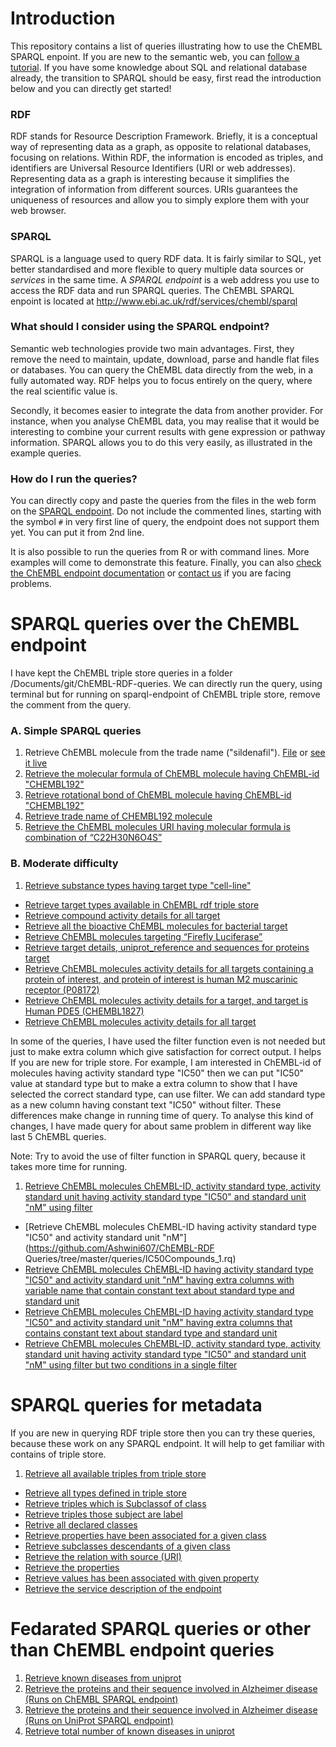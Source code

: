 # Introduction

This repository contains a list of queries illustrating how to use the ChEMBL SPARQL enpoint. If you are new to the
semantic web, you can [follow a tutorial](http://www.cambridgesemantics.com/semantic-university/introduction-to-the-semantic-web). If you have some knowledge about SQL and relational database already, the transition to SPARQL should be easy, first read the introduction below and you can directly get started!

### RDF

RDF stands for Resource Description Framework. Briefly, it is a conceptual way of representing data as a graph, as opposite to relational databases, focusing on relations. Within RDF, the information is encoded as triples, and identifiers are Universal Resource Identifiers (URI or web addresses). Representing data as a graph is interesting because it simplifies the integration of information from different sources. URIs guarantees the uniqueness of resources and allow you to simply explore them with your web browser.

### SPARQL

SPARQL is a language used to query RDF data. It is fairly similar to SQL, yet better standardised and more flexible to query multiple data sources or *services* in the same time. A *SPARQL endpoint* is a web address you use to access the RDF data and run SPARQL queries. The ChEMBL SPARQL enpoint is located at http://www.ebi.ac.uk/rdf/services/chembl/sparql

### What should I consider using the SPARQL endpoint?

Semantic web technologies provide two main advantages. First, they remove the need to maintain, update, download, parse and handle flat files or databases. You can query the ChEMBL data directly from the web, in a fully automated way. RDF helps you to focus entirely on the query, where the real scientific value is.

Secondly, it becomes easier to integrate the data from another provider. For instance, when you analyse ChEMBL data, you may realise that it would be interesting to combine your current results with gene expression or pathway information. SPARQL allows you to do this very easily, as illustrated in the example queries.

### How do I run the queries?

You can directly copy and paste the queries from the files in the web form on the [SPARQL endpoint](http://www.ebi.ac.uk/rdf/services/chembl/sparql). Do not include the commented lines, starting with the symbol `#` in very first line of query, the endpoint does not support them yet. You can put it from 2nd line.

It is also possible to run the queries from R or with command lines. More examples will come to demonstrate this feature. Finally, you can also [check the ChEMBL endpoint documentation](http://www.ebi.ac.uk/rdf/services/chembl/sparql) or [contact us](http://www.ebi.ac.uk/rdf/documentation/chembl) if you are facing problems.

# SPARQL queries over the ChEMBL endpoint

I have kept the ChEMBL triple store queries in a folder /Documents/git/ChEMBL-RDF-queries. We can directly run the query, using terminal but for running on sparql-endpoint of ChEMBL triple store, remove the comment from the query.


### A. Simple SPARQL queries

1. Retrieve ChEMBL molecule from the trade name ("sildenafil"). [File](https://github.com/Ashwini607/ChEMBL-RDF-Queries/tree/master/queries/moleculeSourceForTradeName.rq) or [see it live](http://www.ebi.ac.uk/rdf/services/chembl/sparql?query=PREFIX+rdf%3A+%3Chttp%3A%2F%2Fwww.w3.org%2F1999%2F02%2F22-rdf-syntax-ns%23%3E%0D%0APREFIX+rdfs%3A+%3Chttp%3A%2F%2Fwww.w3.org%2F2000%2F01%2Frdf-schema%23%3E%0D%0APREFIX+owl%3A+%3Chttp%3A%2F%2Fwww.w3.org%2F2002%2F07%2Fowl%23%3E%0D%0APREFIX+xsd%3A+%3Chttp%3A%2F%2Fwww.w3.org%2F2001%2FXMLSchema%23%3E%0D%0APREFIX+dc%3A+%3Chttp%3A%2F%2Fpurl.org%2Fdc%2Felements%2F1.1%2F%3E%0D%0APREFIX+dcterms%3A+%3Chttp%3A%2F%2Fpurl.org%2Fdc%2Fterms%2F%3E%0D%0APREFIX+dbpedia2%3A+%3Chttp%3A%2F%2Fdbpedia.org%2Fproperty%2F%3E%0D%0APREFIX+dbpedia%3A+%3Chttp%3A%2F%2Fdbpedia.org%2F%3E%0D%0APREFIX+foaf%3A+%3Chttp%3A%2F%2Fxmlns.com%2Ffoaf%2F0.1%2F%3E%0D%0APREFIX+skos%3A+%3Chttp%3A%2F%2Fwww.w3.org%2F2004%2F02%2Fskos%2Fcore%23%3E%0D%0APREFIX+cco%3A+%3Chttp%3A%2F%2Frdf.ebi.ac.uk%2Fterms%2Fchembl%23%3E%0D%0A%0D%0A%0D%0ASELECT+%3Fmolecule%0D%0AWHERE+{%0D%0A++%3Fmolecule+skos%3AaltLabel+%3Fname.%0D%0A++FILTER+regex%28%3Fname+%2C%22sildenafil%22%2C+%27i%27%29%0D%0A}&render=HTML&limit=100&offset=0#lodestart-sparql-results)
2. [Retrieve the molecular formula of ChEMBL molecule having ChEMBL-id "CHEMBL192"](https://github.com/Ashwini607/ChEMBL-RDF-Queries/tree/master/queries/molFormulaof192Molecule.rq)
3. [Retrieve rotational bond of ChEMBL molecule having ChEMBL-id  "CHEMBL192"](https://github.com/Ashwini607/ChEMBL-RDF-Queries/tree/master/queries/rotbonOf192Molecule.rq)
4. [Retrieve trade name of CHEMBL192 molecule](https://github.com/Ashwini607/ChEMBL-RDF-Queries/tree/master/queries/tradeNameOf192Molecule.rq)
5. [Retrieve the ChEMBL molecules URI having molecular formula is combination of “C22H30N6O4S”](https://github.com/Ashwini607/ChEMBL-RDF-Queries/tree/master/queries/sourceForMolecularFormula.rq)

### B. Moderate difficulty

1. [Retrieve substance types having target type "cell-line"](https://github.com/Ashwini607/ChEMBL-RDF-Queries/tree/master/queries/substanceTypeToCell-line.rq)
- [Retrieve target types available in ChEMBL rdf triple store](https://github.com/Ashwini607/ChEMBL-RDF-Queries/tree/master/queries/targetType.rq)
- [Retrieve compound activity details for all target]( https://github.com/Ashwini607/ChEMBL-RDF-Queries/tree/master/queries/compoundActDetails.rq)
- [Retrieve all the bioactive ChEMBL molecules for bacterial target]( https://github.com/Ashwini607/ChEMBL-RDF-Queries/tree/master/queries/bacterialTargetData.rq)
- [Retrieve ChEMBL molecules targeting “Firefly Luciferase”]( https://github.com/Ashwini607/ChEMBL-RDF-Queries/tree/master/queries/compoundToFirLuciferase.rq)
- [Retrieve target details, uniprot_reference and sequences for proteins target]( https://github.com/Ashwini607/ChEMBL-RDF-Queries/tree/master/queries/compoundDetailsForProteinTar.rq)
- [Retrieve ChEMBL molecules activity details for all targets containing a protein of interest, and protein of interest is human M2 muscarinic receptor (P08172)]( https://github.com/Ashwini607/ChEMBL-RDF-Queries/tree/master/queries/P08172CompActAssTarDet.rq)
- [Retrieve ChEMBL molecules activity details for a target, and target is Human PDE5 (CHEMBL1827)]( https://github.com/Ashwini607/ChEMBL-RDF-Queries/tree/master/queries/detailsForTarget.rq)
- [Retrieve ChEMBL molecules activity details for all target]( https://github.com/Ashwini607/ChEMBL-RDF-Queries/tree/master/queries/compoundActDetails.rq)

In some of the queries, I have used the filter function even is not needed but just to make extra column which give satisfaction for correct output. I helps If you are new for triple store.
For example, I am interested in ChEMBL-id of molecules having activity standard type "IC50" then we can put "IC50" value at standard type but to make a extra column to show that I have selected the correct standard type, can use filter. We can add standard type as a
new column having constant text "IC50" without filter. These differences make change in running time of query. To analyse this kind of changes, I have made query for about same problem in different way like last 5 ChEMBL queries.  

Note: Try to avoid the use of filter function in SPARQL query, because it takes more time for running.

1. [Retrieve ChEMBL molecules ChEMBL-ID, activity standard type, activity standard unit having activity standard type "IC50" and standard unit "nM" using filter]( https://github.com/Ashwini607/ChEMBL-RDF-Queries/tree/master/queries/IC50Compounds.rq)
- [Retrieve ChEMBL molecules ChEMBL-ID having activity standard type "IC50" and activity standard unit "nM"](https://github.com/Ashwini607/ChEMBL-RDF Queries/tree/master/queries/IC50Compounds_1.rq)
- [Retrieve ChEMBL molecules ChEMBL-ID having activity standard type "IC50" and activity standard unit "nM" having extra columns with variable name that contain constant text about standard type and standard unit](https://github.com/Ashwini607/ChEMBL-RDF-Queries/tree/master/queries/IC50Compounds_2.rq)
- [Retrieve ChEMBL molecules ChEMBL-ID having activity standard type "IC50" and activity standard unit "nM" having extra columns that contains constant text about standard type and standard unit](https://github.com/Ashwini607/ChEMBL-RDF-Queries/tree/master/queries/IC50Compounds_3.rq)
- [Retrieve ChEMBL molecules ChEMBL-ID, activity standard type, activity standard unit having activity standard type "IC50" and standard unit "nM" using filter but two conditions in a single filter]( https://github.com/Ashwini607/ChEMBL-RDF-Queries/tree/master/queries/IC50Compounds_4.rq)


# SPARQL queries for metadata

 If you are new in querying RDF triple store then you can try these queries, because these work on any SPARQL endpoint. It will help to get familiar with contains of triple store.  
 
1. [Retrieve all available triples from triple store]( https://github.com/Ashwini607/ChEMBL-RDF-Queries/tree/master/metadataQueries/metadataQuery1.rq)
- [Retrieve all types defined in triple store]( https://github.com/Ashwini607/ChEMBL-RDF-Queries/tree/master/metadataQueries/metadataQuery2.rq)
- [Retrieve triples which is Subclassof of class]( https://github.com/Ashwini607/ChEMBL-RDF-Queries/tree/master/metadataQueries/metadataQuery3.rq)
- [Retrieve triples those subject are label]( https://github.com/Ashwini607/ChEMBL-RDF-Queries/tree/master/metadataQueries/metadataQuery4.rq)
- [Retrive all declared classes]( https://github.com/Ashwini607/ChEMBL-RDF-Queries/tree/master/metadataQueries/allclassesMetadata.rq)
- [Retrieve properties have been associated for a given class]( https://github.com/Ashwini607/ChEMBL-RDF-Queries/tree/master/metadataQueries/classPropertiesMetadata.rq)
- [Retrieve subclasses descendants of a given class]( https://github.com/Ashwini607/ChEMBL-RDF-Queries/tree/master/metadataQueries/descendatsClassesMetadata.rq)
- [Retrieve the relation with source (URI)]( https://github.com/Ashwini607/ChEMBL-RDF-Queries/tree/master/metadataQueries/describeMetadata.rq)
- [Retrieve the properties]( https://github.com/Ashwini607/ChEMBL-RDF-Queries/tree/master/metadataQueries/propertiesMetadata.rq)
- [Retrieve values has been associated with given property]( https://github.com/Ashwini607/ChEMBL-RDF-Queries/tree/master/metadataQueries/propertyValuesMetadata.rq)
- [Retrieve the service description of the endpoint]( https://github.com/Ashwini607/ChEMBL-RDF-Queries/tree/master/metadataQueries/serviceDescriptionMetadata.rq )


# Fedarated SPARQL queries or other than ChEMBL endpoint queries

1. [Retrieve known diseases from uniprot](https://github.com/Ashwini607/ChEMBL-RDF-Queries/tree/master/federatedAndOthersEndpointQueries/knownDisUp.rq)
2. [Retrieve the proteins and their sequence involved in Alzheimer disease (Runs on ChEMBL SPARQL endpoint)](https://github.com/Ashwini607/ChEMBL-RDF-Queries/tree/master/federatedAndOthersEndpointQueries/proteinRelatedToAlzheimerChEMBL_up.rq)
3. [Retrieve the proteins and their sequence involved in Alzheimer disease (Runs on UniProt SPARQL endpoint)](https://github.com/Ashwini607/ChEMBL-RDF-Queries/tree/master/federatedAndOthersEndpointQueries/proteinsRelatedToAlzheimerUp.rq)
4. [Retrieve total number of known diseases in uniprot](https://github.com/Ashwini607/ChEMBL-RDF-Queries/tree/master/federatedAndOthersEndpointQueries/totKnownDisUp.rq)
